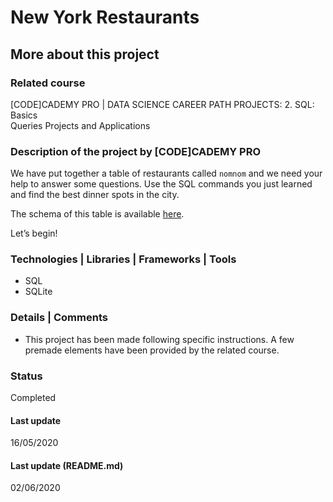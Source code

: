 # New York Restaurants

## More about this project

### Related course
[CODE]CADEMY PRO | DATA SCIENCE CAREER PATH PROJECTS: 2. SQL: Basics  
Queries Projects and Applications  

### Description of the project by [CODE]CADEMY PRO
We have put together a table of restaurants called `nomnom` and we need your help to answer some questions. Use the SQL commands you just learned and find the best dinner spots in the city.

The schema of this table is available [here](https://s3.amazonaws.com/codecademy-content/courses/sql-intensive/nomnom.png).

Let’s begin!

### Technologies | Libraries | Frameworks | Tools  
- SQL  
- SQLite  

### Details | Comments
- This project has been made following specific instructions. A few premade elements have been provided by the related course.

### Status
Completed

#### Last update
16/05/2020

#### Last update (README.md)
02/06/2020